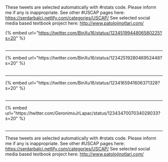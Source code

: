 

These tweets are selected automatically with #rstats code. Please inform me if any is inappropriate.
See other #USCAP pages here: https://serdarbalci.netlify.com/categories/USCAP/ 
See selected social media based textbook project here: http://www.patolojinotlari.com/

{% embed url="https://twitter.com/BinXu16/status/1234519944806580225?s=20" %}<br>
<br>
<hr>
{% embed url="https://twitter.com/BinXu16/status/1234251928046952448?s=20" %}<br>
<br>
<hr>
{% embed url="https://twitter.com/BinXu16/status/1234165941606371328?s=20" %}<br>
<br>
<hr>
{% embed url="https://twitter.com/GeronimoJrLapac/status/1234347007034028033?s=20" %}<br>
<br>
<hr>


These tweets are selected automatically with #rstats code. Please inform me if any is inappropriate.
See other #USCAP pages here: https://serdarbalci.netlify.com/categories/USCAP/ 
See selected social media based textbook project here: http://www.patolojinotlari.com/
